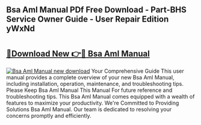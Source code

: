 ## Bsa Aml Manual PDf Free Download - Part-BHS Service Owner Guide - User Repair Edition yWxNd

# <h2><a href="http://bc28539.oget.top/?id=Bsa+Aml+Manual">🔗Download New 👉🔴 Bsa Aml Manual</a></h2>

[![Bsa Aml Manual new download](https://i.imgur.com/5g1atiW.png)](http://bc28539.oget.top/?id=Bsa+Aml+Manual)
Your Comprehensive Guide This user manual provides a complete overview of your new Bsa Aml Manual, including installation, operation, maintenance, and troubleshooting tips. Please Keep Bsa Aml Manual This Manual For future reference and troubleshooting tips. This Bsa Aml Manual comes equipped with a wealth of features to maximize your productivity. We're Committed to Providing Solutions Bsa Aml Manual. Our team is dedicated to resolving your concerns promptly and efficiently.

